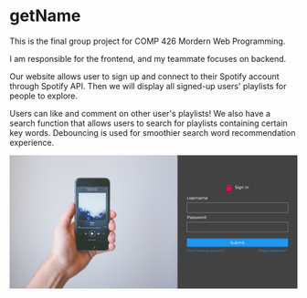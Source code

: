 # getName
 This is the final group project for COMP 426 Mordern Web Programming. 
 
I am responsible for the frontend, and my teammate focuses on backend. 

Our website allows user to sign up and connect to their Spotify account through Spotify API. Then we will display all signed-up users' playlists for people to explore. 

Users can like and comment on other user's playlists! We also have a search function that allows users to search for playlists containing certain key words. Debouncing is used for smoothier search word recommendation experience.

![](img/signin.png)


